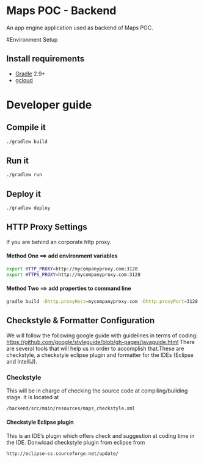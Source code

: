 # Maps POC - Backend
An app engine application used as backend of Maps POC.

#Environment Setup

## Install requirements
- [Gradle](http://gradle.org/) 2.9+
- [gcloud](https://cloud.google.com/sdk/)

# Developer guide

## Compile it
```sh
./gradlew build
```
## Run it
```sh
./gradlew run
```
## Deploy it
```sh
./gradlew deploy
```

## HTTP Proxy Settings

If you are behind an corporate http proxy.

#### Method One ==> add environment variables

```sh
export HTTP_PROXY=http://mycompanyproxy.com:3128
export HTTPS_PROXY=http://mycompanyproxy.com:3128
```

#### Method Two ==> add properties to command line

```sh
gradle build -Dhttp.proxyHost=mycompanyproxy.com -Dhttp.proxyPort=3128 -Dhttps.proxyHost=mycompanyproxy.com -Dhttps.proxyPort=3128
```
## Checkstyle & Formatter Configuration
We will follow the following google guide with guidelines in terms of coding: https://github.com/google/styleguide/blob/gh-pages/javaguide.html 
There are several tools that will help us in order to accomplish that.These are checkstyle, a checkstyle eclipse plugin and formatter for the IDEs (Eclipse and IntelliJ).

### Checkstyle 
This will be in charge of checking the source code at compiling/building stage. It is located at
```sh
/backend/src/main/resources/maps_checkstyle.xml
```

#### Checkstyle Eclipse plugin
This is an IDE’s plugin which offers check and suggestion at coding time in the IDE. Donwload checkstyle plugin from eclipse from
```sh
http://eclipse-cs.sourceforge.net/update/
```



